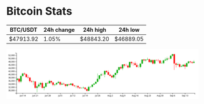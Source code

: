 # Bitcoin Stats

BTC/USDT|24h change|24h high|24h low|
|---|---|---|---|
|$47913.92|1.05%|$48843.20|$46889.05|

<img src="./chart.svg">
